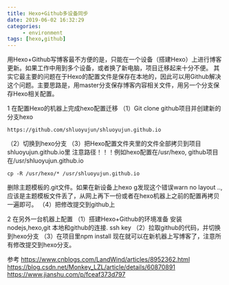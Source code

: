 ```yaml
---
title: Hexo+Github多设备同步
date: 2019-06-02 16:32:29
categories:
	 - environment
tags: [hexo,github]
---
```


用Hexo+Github写博客最不方便的是，只能在一个设备（搭建Hexo）上进行博客更新。如果工作中用到多个设备，或者换了新电脑，项目迁移起来十分不便。
其实它最主要的问题在于Hexo的配置文件是保存在本地的，因此可以用Github解决这个问题。主要思路是，用master分支保存博客内容相关文件，用另一个分支保存Hexo相关配置。

<!-- more --> 

1 在配置Hexo的机器上完成hexo配置迁移
（1）Git clone github项目并创建新的分支hexo
```
https://github.com/shluoyujun/shluoyujun.github.io
```
（2）切换到hexo分支
（3）把Hexo配置文件夹里的文件全部拷贝到项目shluoyujun.github.io里
注意路径！！！例如hexo配置在/usr/hexo, github项目在/usr/shluoyujun.github.io
```
cp -R /usr/hexo/* /usr/shluoyujun.github.io

```
删除主题模板的.git文件。如果在新设备上hexo g发现这个错误warn no layout ..,应该是主题模板文件丢了，从网上再下一份或者在hexo机器上之前的配置再拷贝一遍即可。
（4）把修改提交到github上

2 在另外一台机器上配置
（1）搭建Hexo+Github的环境准备
安装nodejs,hexo,git
本地和github的连接. ssh key
（2）拉取github的代码，并切换到hexo分支
（3）在项目里npm install
现在就可以在新机器上写博客了，注意所有修改提交到hexo分支。

参考
https://www.cnblogs.com/LandWind/articles/8952362.html
https://blog.csdn.net/Monkey_LZL/article/details/60870891
https://www.jianshu.com/p/fceaf373d797